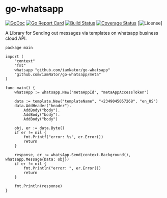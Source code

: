 # go-whatsapp


[![GoDoc](https://godoc.org/github.com/iamNator/go-whatsapp?status.svg)](https://godoc.org/github.com/iamNator/go-whatsapp)
[![Go Report Card](https://goreportcard.com/badge/github.com/iamNator/go-whatsapp)](https://goreportcard.com/report/github.com/iamNator/go-whatsapp)
[![Build Status](https://travis-ci.org/iamNator/go-whatsapp.svg?branch=main)](https://travis-ci.org/iamNator/go-whatsapp)
[![Coverage Status](https://coveralls.io/repos/github/iamNator/go-whatsapp/badge.svg?branch=main)](https://coveralls.io/github/iamNator/go-whatsapp?branch=main)
[![License](https://img.shields.io/badge/license-MIT-blue.svg)]



A Library for Sending out messages via templates on whatsapp business cloud API.



````
package main

import (
	"context"
	"fmt"
	whatsapp "github.com/iamNator/go-whatsapp"
	"github.com/iamNator/go-whatsapp/meta"
)

func main() {
	whatsApp := whatsapp.New("metaAppId", "metaAppAccessToken")

	data := template.New("templateName", "+2349045057268", "en_US")
	data.AddHeader("header").
		AddBody("body").
		AddBody("body").
		AddBody("body")

	obj, er := data.Byte()
	if er != nil {
		fmt.Printf("error: %s", er.Error())
		return
	}

	response, er := whatsApp.Send(context.Background(), whatsapp.Message{Data: obj})
	if er != nil {
		fmt.Println("error: ", er.Error())
		return
	}

	fmt.Println(response)
}

````
